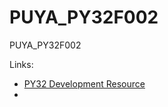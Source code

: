 # PUYA_PY32F002

PUYA_PY32F002

Links:
- [PY32 Development Resource](https://github.com/TDLOGY/PY32F002A-Dev-Resource)
- []()
